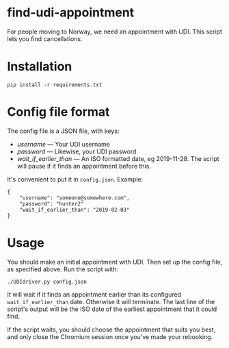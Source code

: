 # find-udi-appointment
For people moving to Norway, we need an appointment with UDI. This script lets you find cancellations.

# Installation
```pip install -r requirements.txt```

# Config file format
The config file is a JSON file, with keys:

- *username* &mdash; Your UDI username 
- *password* &mdash; Likewise, your UDI password
- *wait_if_earlier_than* &mdash; An ISO formatted date, eg 2019-11-28. The script will pause if it finds an appointment before this.


It's convenient to put it in ```config.json```. Example:

```
{
    "username": "someone@somewhere.com",
    "password": "hunter2"
    "wait_if_earlier_than": "2019-02-03"
}
```

# Usage
You should make an initial appointment with UDI. Then set up the config file, as specified above. Run the script with:

```./UDIdriver.py config.json```

It will wait if it finds an appointment earlier than its configured ```wait_if_earlier_than``` date. Otherwise it will terminate. The last line of the script's output will be the ISO date of the earliest appointment that it could find.

If the script waits, you should choose the appointment that suits you best, and only close the Chromium session once you've made your rebooking.
